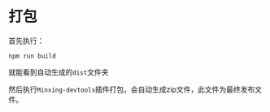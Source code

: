 # 打包

首先执行：

```
npm run build
```

就能看到自动生成的`dist`文件夹

然后执行`Minxing-devtools`插件打包，会自动生成zip文件，此文件为最终发布文件。



